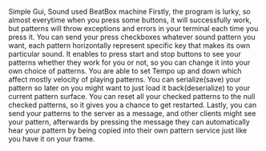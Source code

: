 Simple Gui, Sound used BeatBox machine 
Firstly, the program is lurky, so almost everytime when you press some buttons, it will successfully work, but patterns will throw exceptions and errors in your terminal each time you press it. You can send your press checkboxes whatever sound pattern you want, each pattern horizontally represent specific key that makes its own particular sound. It enables to press start and stop buttons to see your patterns whether they work for you or not, so you can change it into your own choice of patterns. You are able to set Tempo up and down which affect mostly velocity of playing patterns. You can serialize(save) your pattern so later on you might want to just load it back(deserialize) to your current pattern surface. You can reset all your checked patterns to the null checked patterns, so it gives you a chance to get restarted. Lastly, you can send your patterns to the server as a message, and other clients might see your pattern, afterwards by pressing the message they can automatically hear your pattern by being copied into their own pattern service just like you have it on your frame.
